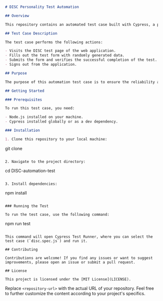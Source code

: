 ```markdown
# DISC Personality Test Automation

## Overview

This repository contains an automated test case built with Cypress, a powerful testing framework for web applications. The test case verifies the functionality of the DISC personality test on a web application.

## Test Case Description

The test case performs the following actions:

- Visits the DISC test page of the web application.
- Fills out the test form with randomly generated data.
- Submits the form and verifies the successful completion of the test.
- Signs out from the application.

## Purpose

The purpose of this automation test case is to ensure the reliability and accuracy of the DISC personality test feature on the web application. By automating the testing process, we can efficiently detect any issues or regressions introduced during development or updates to the application.

## Getting Started

### Prerequisites

To run this test case, you need:

- Node.js installed on your machine.
- Cypress installed globally or as a dev dependency.

### Installation

1. Clone this repository to your local machine:

   ```
   git clone <repository-url>
   ```

2. Navigate to the project directory:

   ```
   cd DISC-automation-test
   ```

3. Install dependencies:

   ```
   npm install
   ```

### Running the Test

To run the test case, use the following command:

```
npm run test
```

This command will open Cypress Test Runner, where you can select the test case (`disc.spec.js`) and run it.

## Contributing

Contributions are welcome! If you find any issues or want to suggest improvements, please open an issue or submit a pull request.

## License

This project is licensed under the [MIT License](LICENSE).
```

Replace `<repository-url>` with the actual URL of your repository. Feel free to further customize the content according to your project's specifics.
